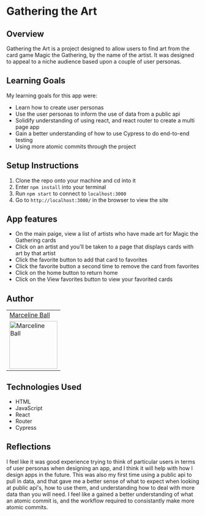 # Gathering the Art

## Overview
Gathering the Art is a project designed to allow users to find art from the card game Magic the Gathering, by the name of the artist. It was designed to appeal to a niche audience based upon a couple of user personas. 

## Learning Goals
My learning goals for this app were:
* Learn how to create user personas
* Use the user personas to inform the use of data from a public api
* Solidify understanding of using react, and react router to create a multi page app
* Gain a better understanding of how to use Cypress to do end-to-end testing
* Using more atomic commits through the project

## Setup Instructions

1. Clone the repo onto your machine and cd into it
2. Enter `npm install` into your terminal
3. Run `npm start` to connect to `localhost:3000`
4. Go to `http://localhost:3000/` in the browser to view the site

## App features

* On the main paige, view a list of artists who have made art for Magic the Gathering cards
* Click on an artist and you'll be taken to a page that displays cards with art by that artist
* Click the favorite button to add that card to favorites
* Click the favorite button a second time to remove the card from favorites
* Click on the home button to return home
* Click on the View favorites button to view your favorited cards

## Author
<table>
    <tr>
      <td><a href="https://github.com/MarcelineBall">Marceline Ball</td>
    </tr>
    <tr>
      <td><img src="https://avatars.githubusercontent.com/u/65052658?s=400&u=aa1256eb27d8fd551cc2b8e6548269aa885b703c&v=4" alt="Marceline Ball" width="125" height="auto" /></td>
    </tr>
</table>

## Technologies Used

* HTML
* JavaScript
* React
* Router
* Cypress

## Reflections

I feel like it was good experience trying to think of particular users in terms of user personas when designing an app, and I think it will help with how I design apps in the future. This was also my first time using a public api to pull in data, and that gave me a better sense of what to expect when looking at public api's, how to use them, and understanding how to deal with more data than you will need. I feel like a gained a better understanding of what an atomic commit is, and the workflow required to consistantly make more atomic commits.
